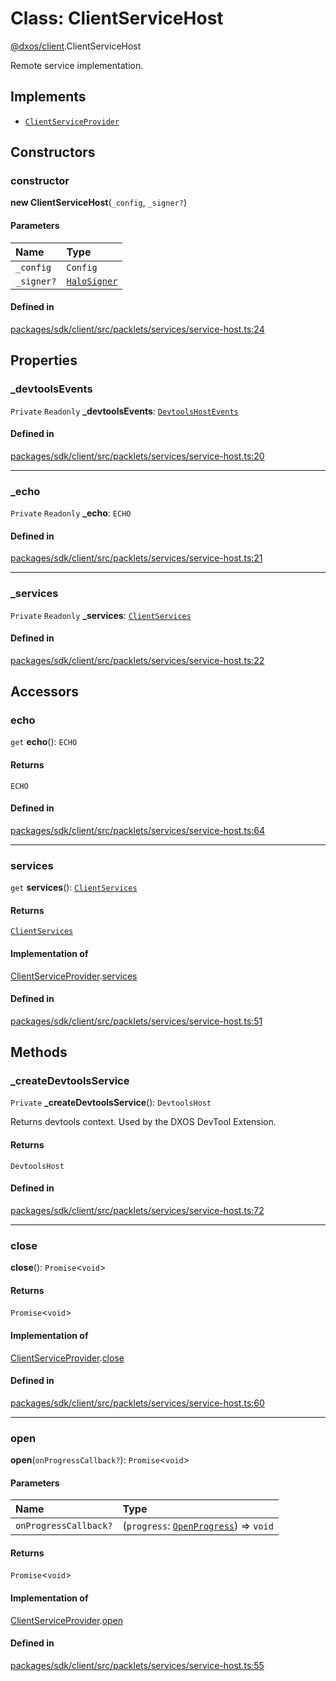# Class: ClientServiceHost

[@dxos/client](../modules/dxos_client.md).ClientServiceHost

Remote service implementation.

## Implements

- [`ClientServiceProvider`](../interfaces/dxos_client.ClientServiceProvider.md)

## Constructors

### constructor

**new ClientServiceHost**(`_config`, `_signer?`)

#### Parameters

| Name | Type |
| :------ | :------ |
| `_config` | `Config` |
| `_signer?` | [`HaloSigner`](../interfaces/dxos_client.HaloSigner.md) |

#### Defined in

[packages/sdk/client/src/packlets/services/service-host.ts:24](https://github.com/dxos/dxos/blob/db8188dae/packages/sdk/client/src/packlets/services/service-host.ts#L24)

## Properties

### \_devtoolsEvents

 `Private` `Readonly` **\_devtoolsEvents**: [`DevtoolsHostEvents`](dxos_client.DevtoolsHostEvents.md)

#### Defined in

[packages/sdk/client/src/packlets/services/service-host.ts:20](https://github.com/dxos/dxos/blob/db8188dae/packages/sdk/client/src/packlets/services/service-host.ts#L20)

___

### \_echo

 `Private` `Readonly` **\_echo**: `ECHO`

#### Defined in

[packages/sdk/client/src/packlets/services/service-host.ts:21](https://github.com/dxos/dxos/blob/db8188dae/packages/sdk/client/src/packlets/services/service-host.ts#L21)

___

### \_services

 `Private` `Readonly` **\_services**: [`ClientServices`](../types/dxos_client.ClientServices.md)

#### Defined in

[packages/sdk/client/src/packlets/services/service-host.ts:22](https://github.com/dxos/dxos/blob/db8188dae/packages/sdk/client/src/packlets/services/service-host.ts#L22)

## Accessors

### echo

`get` **echo**(): `ECHO`

#### Returns

`ECHO`

#### Defined in

[packages/sdk/client/src/packlets/services/service-host.ts:64](https://github.com/dxos/dxos/blob/db8188dae/packages/sdk/client/src/packlets/services/service-host.ts#L64)

___

### services

`get` **services**(): [`ClientServices`](../types/dxos_client.ClientServices.md)

#### Returns

[`ClientServices`](../types/dxos_client.ClientServices.md)

#### Implementation of

[ClientServiceProvider](../interfaces/dxos_client.ClientServiceProvider.md).[services](../interfaces/dxos_client.ClientServiceProvider.md#services)

#### Defined in

[packages/sdk/client/src/packlets/services/service-host.ts:51](https://github.com/dxos/dxos/blob/db8188dae/packages/sdk/client/src/packlets/services/service-host.ts#L51)

## Methods

### \_createDevtoolsService

`Private` **_createDevtoolsService**(): `DevtoolsHost`

Returns devtools context.
Used by the DXOS DevTool Extension.

#### Returns

`DevtoolsHost`

#### Defined in

[packages/sdk/client/src/packlets/services/service-host.ts:72](https://github.com/dxos/dxos/blob/db8188dae/packages/sdk/client/src/packlets/services/service-host.ts#L72)

___

### close

**close**(): `Promise`<`void`\>

#### Returns

`Promise`<`void`\>

#### Implementation of

[ClientServiceProvider](../interfaces/dxos_client.ClientServiceProvider.md).[close](../interfaces/dxos_client.ClientServiceProvider.md#close)

#### Defined in

[packages/sdk/client/src/packlets/services/service-host.ts:60](https://github.com/dxos/dxos/blob/db8188dae/packages/sdk/client/src/packlets/services/service-host.ts#L60)

___

### open

**open**(`onProgressCallback?`): `Promise`<`void`\>

#### Parameters

| Name | Type |
| :------ | :------ |
| `onProgressCallback?` | (`progress`: [`OpenProgress`](../interfaces/dxos_client.OpenProgress.md)) => `void` |

#### Returns

`Promise`<`void`\>

#### Implementation of

[ClientServiceProvider](../interfaces/dxos_client.ClientServiceProvider.md).[open](../interfaces/dxos_client.ClientServiceProvider.md#open)

#### Defined in

[packages/sdk/client/src/packlets/services/service-host.ts:55](https://github.com/dxos/dxos/blob/db8188dae/packages/sdk/client/src/packlets/services/service-host.ts#L55)
